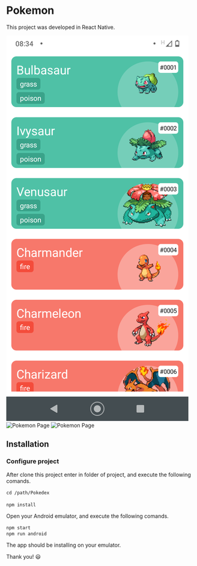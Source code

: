 # Pokemon

This project was developed in React Native.

![Home](https://github.com/jorgelohn/pokedex/blob/master/assets/home.png?raw=true)
![Pokemon Page](https://github.com/jorgelohn/pokedex/assets/blob/master/home.jpg?raw=true)
![Pokemon Page](https://github.com/jorgelohn/pokedex/assets/blob/master/home.jpg?raw=true)

## Installation

### Configure project

After clone this project enter in folder of project, and execute the following comands.

```
cd /path/Pokedex

npm install
```

Open your Android emulator, and execute the following comands.

```
npm start
npm run android
```

The app should be installing on your emulator.

Thank you! :smiley:
